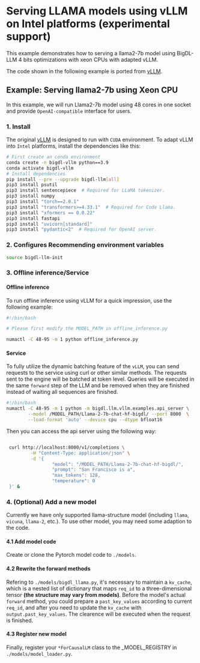 # Serving LLAMA models using vLLM on Intel platforms (experimental support)

This example demonstrates how to serving a llama2-7b model using BigDL-LLM 4 bits optimizations with xeon CPUs with adapted vLLM.

The code shown in the following example is ported from [vLLM](https://github.com/vllm-project/vllm).


## Example: Serving llama2-7b using Xeon CPU

In this example, we will run Llama2-7b model using 48 cores in one socket and provide `OpenAI-compatible` interface for users.

### 1. Install

The original [vLLM](https://github.com/vllm-project/vllm) is designed to run with `CUDA` environment. To adapt vLLM into `Intel` platforms, install the dependencies like this:

```bash
# First create an conda environment
conda create -n bigdl-vllm python==3.9
conda activate bigdl-vllm
# Install dependencies
pip install --pre --upgrade bigdl-llm[all]
pip3 install psutil
pip3 install sentencepiece  # Required for LLaMA tokenizer.
pip3 install numpy
pip3 install "torch==2.0.1"
pip3 install "transformers>=4.33.1"  # Required for Code Llama.
pip3 install "xformers == 0.0.22"
pip3 install fastapi
pip3 install "uvicorn[standard]"
pip3 install "pydantic<2"  # Required for OpenAI server.
```

### 2. Configures Recommending environment variables

```bash
source bigdl-llm-init
```

### 3. Offline inference/Service

#### Offline inference

To run offline inference using vLLM for a quick impression, use the following example:

```bash
#!/bin/bash

# Please first modify the MODEL_PATH in offline_inference.py

numactl -C 48-95 -m 1 python offline_inference.py

```

#### Service

To fully utilize the dynamic batching feature of the `vLLM`, you can send requests to the service using curl or other similar methods.  The requests sent to the engine will be batched at token level. Queries will be executed in the same `forward` step of the LLM and be removed when they are finished instead of waiting all sequences are finished.

```bash
#!/bin/bash
numactl -C 48-95 -m 1 python -m bigdl.llm.vllm.examples.api_server \
        --model /MODEL_PATH/Llama-2-7b-chat-hf-bigdl/ --port 8000  \
        --load-format 'auto' --device cpu --dtype bfloat16
```

Then you can access the api server using the following way:

```bash

 curl http://localhost:8000/v1/completions \
         -H "Content-Type: application/json" \
         -d '{
                 "model": "/MODEL_PATH/Llama-2-7b-chat-hf-bigdl/",
                 "prompt": "San Francisco is a",
                 "max_tokens": 128,
                 "temperature": 0
 }' &
```
### 4. (Optional) Add a new model

Currently we have only supported llama-structure model (including `llama`, `vicuna`, `llama-2`, etc.). To use other model, you may need some adaption to the code.

#### 4.1 Add model code

Create or clone the Pytorch model code to `./models`.

#### 4.2 Rewrite the forward methods

Refering to `./models/bigdl_llama.py`, it's necessary to maintain a `kv_cache`, which is a nested list of dictionary that maps `req_id` to a three-dimensional tensor **(the structure may vary from models)**. Before the model's actual `forward` method, you could prepare a `past_key_values` according to current `req_id`, and after you need to update the `kv_cache` with `output.past_key_values`. The clearence will be executed when the request is finished.

#### 4.3 Register new model

Finally, register your `*ForCausalLM` class to the _MODEL_REGISTRY in `./models/model_loader.py`.